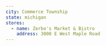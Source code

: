 ```yaml
---
city: Commerce Township
state: michigan
stores:
  - name: Zerbo's Market & Bistro
    address: 3000 E West Maple Road
---
```

